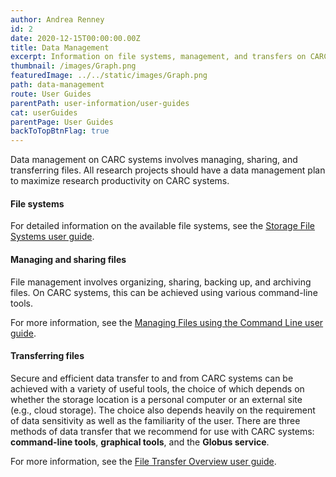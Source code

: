 ```yaml
---
author: Andrea Renney
id: 2
date: 2020-12-15T00:00:00.00Z
title: Data Management
excerpt: Information on file systems, management, and transfers on CARC systems.
thumbnail: /images/Graph.png
featuredImage: ../../static/images/Graph.png
path: data-management
route: User Guides
parentPath: user-information/user-guides
cat: userGuides
parentPage: User Guides
backToTopBtnFlag: true
---
```


Data management on CARC systems involves managing, sharing, and transferring files. All research projects should have a data management plan to maximize research productivity on CARC systems.

#### File systems

For detailed information on the available file systems, see the [Storage File Systems user guide](/user-information/user-guides/data-management/storage-file-systems).

#### Managing and sharing files

File management involves organizing, sharing, backing up, and archiving files. On CARC systems, this can be achieved using various command-line tools.

For more information, see the [Managing Files using the Command Line user guide](/user-information/user-guides/data-management/managing-files).

#### Transferring files

Secure and efficient data transfer to and from CARC systems can be achieved with a variety of useful tools, the choice of which depends on whether the storage location is a personal computer or an external site (e.g., cloud storage). The choice also depends heavily on the requirement of data sensitivity as well as the familiarity of the user. There are three methods of data transfer that we recommend for use with CARC systems: **command-line tools**, **graphical tools**, and the **Globus service**.

For more information, see the [File Transfer Overview user guide](/user-information/user-guides/data-management/transfer-overview).